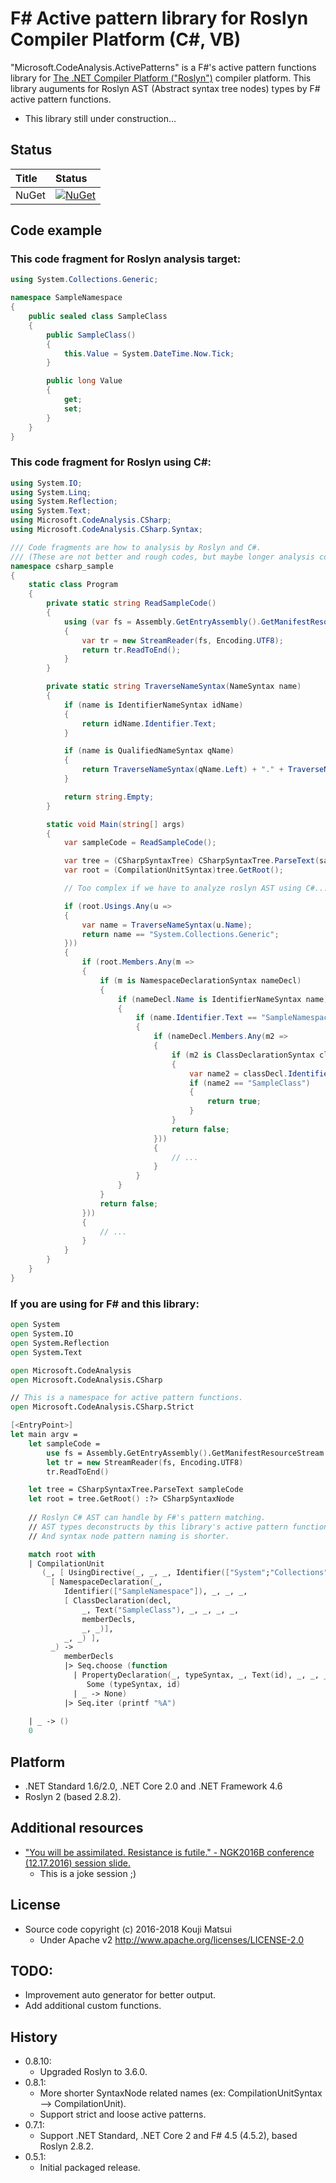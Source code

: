 # F# Active pattern library for Roslyn Compiler Platform (C#, VB)

"Microsoft.CodeAnalysis.ActivePatterns" is a F#'s active pattern functions library for [The .NET Compiler Platform ("Roslyn")](https://github.com/dotnet/roslyn) compiler platform.
This library auguments for Roslyn AST (Abstract syntax tree nodes) types by F# active pattern functions.

* This library still under construction...

## Status

| Title | Status |
|:----|:----|
| NuGet | [![NuGet](https://img.shields.io/nuget/v/Microsoft.CodeAnalysis.ActivePatterns.svg?style=flat)](https://www.nuget.org/packages/Microsoft.CodeAnalysis.ActivePatterns) |

## Code example

### This code fragment for Roslyn analysis target:

```csharp
using System.Collections.Generic;

namespace SampleNamespace
{
    public sealed class SampleClass
    {
        public SampleClass()
        {
            this.Value = System.DateTime.Now.Tick;
        }

        public long Value
        {
            get;
            set;
        }
    }
}
```

### This code fragment for Roslyn using C#:

```csharp
using System.IO;
using System.Linq;
using System.Reflection;
using System.Text;
using Microsoft.CodeAnalysis.CSharp;
using Microsoft.CodeAnalysis.CSharp.Syntax;

/// Code fragments are how to analysis by Roslyn and C#.
/// (These are not better and rough codes, but maybe longer analysis codes by using C#...)
namespace csharp_sample
{
    static class Program
    {
        private static string ReadSampleCode()
        {
            using (var fs = Assembly.GetEntryAssembly().GetManifestResourceStream("csharp_standard_usage_sample.Sample.cs"))
            {
                var tr = new StreamReader(fs, Encoding.UTF8);
                return tr.ReadToEnd();
            }
        }

        private static string TraverseNameSyntax(NameSyntax name)
        {
            if (name is IdentifierNameSyntax idName)
            {
                return idName.Identifier.Text;
            }

            if (name is QualifiedNameSyntax qName)
            {
                return TraverseNameSyntax(qName.Left) + "." + TraverseNameSyntax(qName.Right);
            }

            return string.Empty;
        }

        static void Main(string[] args)
        {
            var sampleCode = ReadSampleCode();

            var tree = (CSharpSyntaxTree) CSharpSyntaxTree.ParseText(sampleCode);
            var root = (CompilationUnitSyntax)tree.GetRoot();

            // Too complex if we have to analyze roslyn AST using C#...

            if (root.Usings.Any(u =>
            {
                var name = TraverseNameSyntax(u.Name);
                return name == "System.Collections.Generic";
            }))
            {
                if (root.Members.Any(m =>
                {
                    if (m is NamespaceDeclarationSyntax nameDecl)
                    {
                        if (nameDecl.Name is IdentifierNameSyntax name)
                        {
                            if (name.Identifier.Text == "SampleNamespace")
                            {
                                if (nameDecl.Members.Any(m2 =>
                                {
                                    if (m2 is ClassDeclarationSyntax classDecl)
                                    {
                                        var name2 = classDecl.Identifier.Text;
                                        if (name2 == "SampleClass")
                                        {
                                            return true;
                                        }
                                    }
                                    return false;
                                }))
                                {
                                    // ...
                                }
                            }
                        }
                    }
                    return false;
                }))
                {
                    // ...
                }
            }
        }
    }
}
```

### If you are using for F# and this library:

```fsharp
open System
open System.IO
open System.Reflection
open System.Text

open Microsoft.CodeAnalysis
open Microsoft.CodeAnalysis.CSharp

// This is a namespace for active pattern functions.
open Microsoft.CodeAnalysis.CSharp.Strict

[<EntryPoint>]
let main argv =
    let sampleCode =
        use fs = Assembly.GetEntryAssembly().GetManifestResourceStream "Sample.cs"
        let tr = new StreamReader(fs, Encoding.UTF8)
        tr.ReadToEnd()

    let tree = CSharpSyntaxTree.ParseText sampleCode
    let root = tree.GetRoot() :?> CSharpSyntaxNode
        
    // Roslyn C# AST can handle by F#'s pattern matching.
    // AST types deconstructs by this library's active pattern functions.
    // And syntax node pattern naming is shorter.

    match root with
    | CompilationUnit
       (_, [ UsingDirective(_, _, _, Identifier(["System";"Collections";"Generic"]), _)], _,
         [ NamespaceDeclaration(_,
            Identifier(["SampleNamespace"]), _, _, _,
            [ ClassDeclaration(decl,
                _, Text("SampleClass"), _, _, _, _,
                memberDecls,
                _, _)],
            _, _) ],
         _) ->
            memberDecls
            |> Seq.choose (function
              | PropertyDeclaration(_, typeSyntax, _, Text(id), _, _, _, _) ->
                 Some (typeSyntax, id)
              | _ -> None)
            |> Seq.iter (printf "%A")
            
    | _ -> ()
    0
```

## Platform
* .NET Standard 1.6/2.0, .NET Core 2.0 and .NET Framework 4.6
* Roslyn 2 (based 2.8.2).

## Additional resources
* ["You will be assimilated. Resistance is futile." - NGK2016B conference (12.17.2016) session slide.](http://www.slideshare.net/kekyo/documents-you-will-be-assimilated-resistance-is-futile)
  * This is a joke session ;)

## License
* Source code copyright (c) 2016-2018 Kouji Matsui
  * Under Apache v2 http://www.apache.org/licenses/LICENSE-2.0

## TODO:
* Improvement auto generator for better output.
* Add additional custom functions.

## History
* 0.8.10:
  * Upgraded Roslyn to 3.6.0.
* 0.8.1:
  * More shorter SyntaxNode related names (ex: CompilationUnitSyntax --> CompilationUnit).
  * Support strict and loose active patterns.
* 0.7.1:
  * Support .NET Standard, .NET Core 2 and F# 4.5 (4.5.2), based Roslyn 2.8.2.
* 0.5.1:
  * Initial packaged release.
